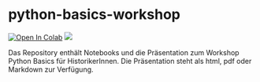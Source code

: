 # python-basics-workshop

[![Open In
Colab](https://colab.research.google.com/assets/colab-badge.svg)](https://colab.research.google.com/github/martindroege/python-basics-workshop)
[<img
src="https://deepnote.com/buttons/launch-in-deepnote-small.svg">](https://deepnote.com/launch?url=https%3A%2F%2Fgithub.com%2Fmartindroege%2Fpython-basics-workshop%2Fblob%2Fmain%2Fmaster-notebook-python-basics.ipynb)

<!-- [![Binder](https://mybinder.org/badge_logo.svg)](https://mybinder.org/v2/gh/martindroege/python-basics-workshop/HEAD) -->
 
Das Repository enthält Notebooks und die Präsentation zum Workshop Python Basics für HistorikerInnen. Die Präsentation steht als html, pdf oder Markdown zur Verfügung.
